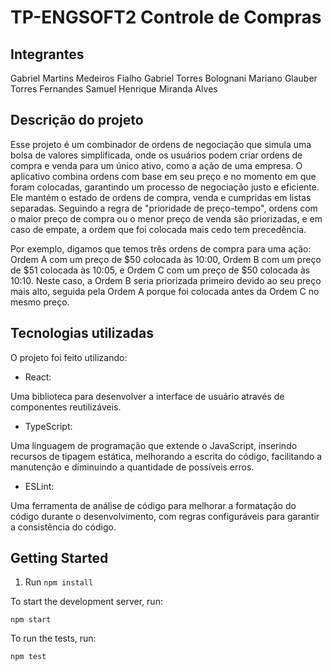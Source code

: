 # TP-ENGSOFT2 Controle de Compras

## Integrantes

Gabriel Martins Medeiros Fialho
Gabriel Torres Bolognani
Mariano Glauber Torres Fernandes
Samuel Henrique Miranda Alves

## Descrição do projeto

Esse projeto é um combinador de ordens de negociação que simula uma bolsa de valores simplificada, onde os usuários podem criar ordens de compra e venda para um único ativo, como a ação de uma empresa. O aplicativo combina ordens com base em seu preço e no momento em que foram colocadas, garantindo um processo de negociação justo e eficiente. Ele mantém o estado de ordens de compra, venda e cumpridas em listas separadas. Seguindo a regra de "prioridade de preço-tempo", ordens com o maior preço de compra ou o menor preço de venda são priorizadas, e em caso de empate, a ordem que foi colocada mais cedo tem precedência.

Por exemplo, digamos que temos três ordens de compra para uma ação: Ordem A com um preço de $50 colocada às 10:00, Ordem B com um preço de $51 colocada às 10:05, e Ordem C com um preço de $50 colocada às 10:10. Neste caso, a Ordem B seria priorizada primeiro devido ao seu preço mais alto, seguida pela Ordem A porque foi colocada antes da Ordem C no mesmo preço.

## Tecnologias utilizadas

O projeto foi feito utilizando:
- React:

Uma biblioteca para desenvolver a interface de usuário através de componentes reutilizáveis.
    
- TypeScript:

Uma linguagem de programação que extende o JavaScript, inserindo recursos de tipagem estática, melhorando a escrita do código, facilitando a manutenção e diminuindo a quantidade de possíveis erros.

- ESLint:

Uma ferramenta de análise de código para melhorar a formatação do código durante o desenvolvimento, com regras configuráveis para garantir a consistência do código.

## Getting Started

1. Run `npm install`

To start the development server, run:

`npm start`

To run the tests, run:

`npm test`
